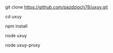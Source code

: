 git clone https://github.com/pazdzioch78/uxuy.git

cd uxuy

npm install

node uxuy

node uxuy-proxy

